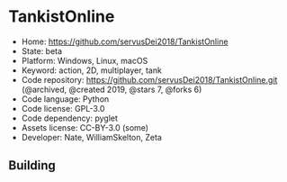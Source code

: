# TankistOnline

- Home: https://github.com/servusDei2018/TankistOnline
- State: beta
- Platform: Windows, Linux, macOS
- Keyword: action, 2D, multiplayer, tank
- Code repository: https://github.com/servusDei2018/TankistOnline.git (@archived, @created 2019, @stars 7, @forks 6)
- Code language: Python
- Code license: GPL-3.0
- Code dependency: pyglet
- Assets license: CC-BY-3.0 (some)
- Developer: Nate, WilliamSkelton, Zeta

## Building
